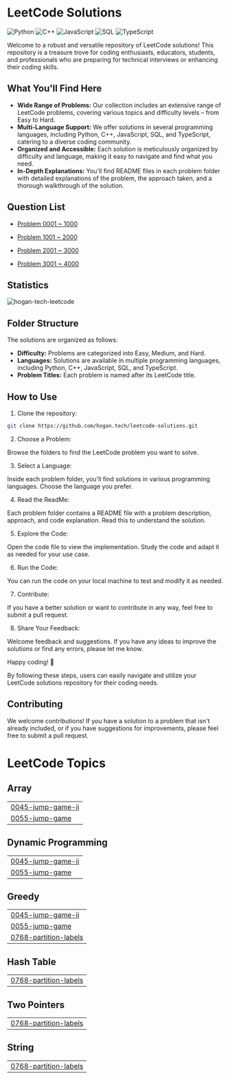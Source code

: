 # LeetCode Solutions

![Python](https://img.shields.io/badge/language-Python-blue.svg)
![C++](https://img.shields.io/badge/language-C++-orange.svg)
![JavaScript](https://img.shields.io/badge/language-JavaScript-yellow.svg)
![SQL](https://img.shields.io/badge/language-SQL-lightgrey.svg)
![TypeScript](https://img.shields.io/badge/language-TypeScript-blue.svg)

Welcome to a robust and versatile repository of LeetCode solutions! This repository is a treasure trove for coding enthusiasts, educators, students, and professionals who are preparing for technical interviews or enhancing their coding skills.

## What You'll Find Here

- **Wide Range of Problems:** Our collection includes an extensive range of LeetCode problems, covering various topics and difficulty levels – from Easy to Hard.
- **Multi-Language Support:** We offer solutions in several programming languages, including Python, C++, JavaScript, SQL, and TypeScript, catering to a diverse coding community.
- **Organized and Accessible:** Each solution is meticulously organized by difficulty and language, making it easy to navigate and find what you need.
- **In-Depth Explanations:** You'll find README files in each problem folder with detailed explanations of the problem, the approach taken, and a thorough walkthrough of the solution.

## Question List

- [Problem 0001 ~ 1000](./Question_List_0001_1000.md)

- [Problem 1001 ~ 2000](./Question_List_1001_2000.md)

- [Problem 2001 ~ 3000](./Question_List_2001_3000.md)

- [Problem 3001 ~ 4000](./Question_List_3001_4000.md)

## Statistics

<img src="https://leetcard.jacoblin.cool/hogantech" alt="hogan-tech-leetcode" />

## Folder Structure

The solutions are organized as follows:

- **Difficulty:** Problems are categorized into Easy, Medium, and Hard.
- **Languages:** Solutions are available in multiple programming languages, including Python, C++, JavaScript, SQL, and TypeScript.
- **Problem Titles:** Each problem is named after its LeetCode title.

## How to Use

1. Clone the repository:

```bash
git clone https://github.com/hogan.tech/leetcode-solutions.git
```

2. Choose a Problem:

Browse the folders to find the LeetCode problem you want to solve.

3. Select a Language:

Inside each problem folder, you'll find solutions in various programming languages. Choose the language you prefer.

4. Read the ReadMe:

Each problem folder contains a README file with a problem description, approach, and code explanation. Read this to understand the solution.

5. Explore the Code:

Open the code file to view the implementation. Study the code and adapt it as needed for your use case.

6. Run the Code:

You can run the code on your local machine to test and modify it as needed.

7. Contribute:

If you have a better solution or want to contribute in any way, feel free to submit a pull request.

8. Share Your Feedback:

Welcome feedback and suggestions. If you have any ideas to improve the solutions or find any errors, please let me know.

Happy coding! 🚀

By following these steps, users can easily navigate and utilize your LeetCode solutions repository for their coding needs.

## Contributing

We welcome contributions! If you have a solution to a problem that isn't already included, or if you have suggestions for improvements, please feel free to submit a pull request.


<!---LeetCode Topics Start-->
# LeetCode Topics
## Array
|  |
| ------- |
| [0045-jump-game-ii](https://github.com/hogan-tech/leetcode-solution/tree/master/0045-jump-game-ii) |
| [0055-jump-game](https://github.com/hogan-tech/leetcode-solution/tree/master/0055-jump-game) |
## Dynamic Programming
|  |
| ------- |
| [0045-jump-game-ii](https://github.com/hogan-tech/leetcode-solution/tree/master/0045-jump-game-ii) |
| [0055-jump-game](https://github.com/hogan-tech/leetcode-solution/tree/master/0055-jump-game) |
## Greedy
|  |
| ------- |
| [0045-jump-game-ii](https://github.com/hogan-tech/leetcode-solution/tree/master/0045-jump-game-ii) |
| [0055-jump-game](https://github.com/hogan-tech/leetcode-solution/tree/master/0055-jump-game) |
| [0768-partition-labels](https://github.com/hogan-tech/leetcode-solution/tree/master/0768-partition-labels) |
## Hash Table
|  |
| ------- |
| [0768-partition-labels](https://github.com/hogan-tech/leetcode-solution/tree/master/0768-partition-labels) |
## Two Pointers
|  |
| ------- |
| [0768-partition-labels](https://github.com/hogan-tech/leetcode-solution/tree/master/0768-partition-labels) |
## String
|  |
| ------- |
| [0768-partition-labels](https://github.com/hogan-tech/leetcode-solution/tree/master/0768-partition-labels) |
<!---LeetCode Topics End-->